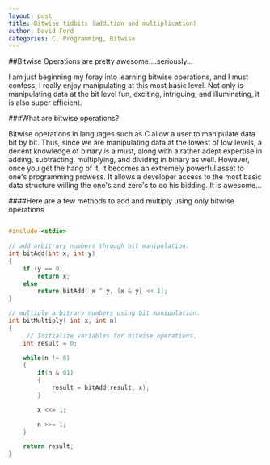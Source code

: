 ```yaml
---
layout: post
title: Bitwise tidbits (addition and multiplication)
author: David Ford
categories: C, Programming, Bitwise
---
```


##Bitwise Operations are pretty awesome....seriously...

I am just beginning my foray into learning bitwise operations, and I must confess, I really enjoy manipulating at this most basic level. Not only is manipulating data at the bit level fun, exciting, intriguing, and illuminating, it is also super efficient.

###What are bitwise operations?

Bitwise operations in languages such as C allow a user to manipulate data bit by bit.  Thus, since we are manipulating data at the lowest of low levels, a decent knowledge of binary is a must, along with a rather adept expertise in adding, subtracting, multiplying, and dividing in binary as well.  However, once you get the hang of it, it becomes an extremely powerful asset to one's programming prowess.  It allows a developer access to the most basic data structure willing the one's and zero's to do his bidding.  It is awesome...

####Here are a few methods to add and multiply using only bitwise operations

````C

#include <stdio>

// add arbitrary numbers through bit manipulation.
int bitAdd(int x, int y)
{
    if (y == 0)
        return x;
    else
        return bitAdd( x ^ y, (x & y) << 1);
}

// multiply arbitrary numbers using bit manipulation.
int bitMultiply( int x, int n)
{
     // Initialize variables for bitwise operations.
    int result = 0;

    while(n != 0)
    {
        if(n & 01)
        {
            result = bitAdd(result, x);
        }

        x <<= 1;

        n >>= 1;
    }

    return result;
}

````
